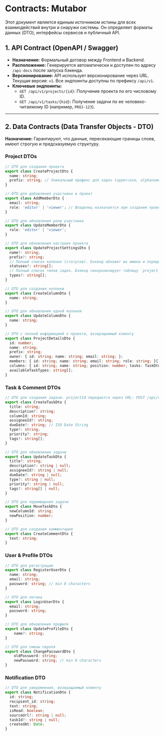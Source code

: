 # Contracts: Mutabor

Этот документ является единым источником истины для всех взаимодействий внутри и снаружи системы. Он определяет форматы данных (DTO), интерфейсы сервисов и публичный API.

## 1. API Contract (OpenAPI / Swagger)

-   **Назначение:** Формальный договор между Frontend и Backend.
-   **Расположение:** Генерируется автоматически и доступен по адресу `/api-docs` после запуска бэкенда.
-   **Версионирование:** API использует версионирование через URL. Текущая версия: `v1`. Все эндпоинты доступны по префиксу `/api/v1`.
-   **Ключевые эндпоинты:**
    -   `GET /api/v1/projects/{id}`: Получение проекта по его числовому ID.
    -   `GET /api/v1/tasks/{hid}`: Получение задачи по ее человеко-читаемому ID (например, `PROJ-123`).

---

## 2. Data Contracts (Data Transfer Objects - DTO)

**Назначение:** Гарантируют, что данные, пересекающие границы слоев, имеют строгую и предсказуемую структуру.

### Project DTOs
```typescript
// DTO для создания проекта
export class CreateProjectDto {
  name: string;
  prefix: string; // Уникальный префикс для задач (uppercase, alphanumeric)
}

// DTO для добавления участника в проект
export class AddMemberDto {
  email: string;
  role: 'editor' | 'viewer'; // Владелец назначается при создании проекта
}

// DTO для обновления роли участника
export class UpdateMemberDto {
  role: 'editor' | 'viewer';
}

// DTO для обновления настроек проекта
export class UpdateProjectSettingsDto {
  name?: string;
  prefix?: string;
  // Полный список колонок (статусов). Бэкенд обновит их имена и порядок.
  statuses?: string[];
  // Полный список типов задач. Бэкенд синхронизирует таблицу `project_task_types` с этим списком.
  types?: string[];
}

// DTO для создания колонки
export class CreateColumnDto {
  name: string;
}

// DTO для обновления одной колонки
export class UpdateColumnDto {
  name: string;
}

// DTO с полной информацией о проекте, возвращаемый клиенту
export class ProjectDetailsDto {
  id: number;
  name: string;
  prefix: string;
  owner: { id: string; name: string; email: string; };
  members: { id: string; name: string; email: string; role: string; }[];
  columns: { id: string; name: string; position: number; tasks: TaskDto[] }[];
  availableTaskTypes: string[];
}
```

### Task & Comment DTOs
```typescript
// DTO для создания задачи. projectId передается через URL: POST /api/v1/projects/{projectId}/tasks
export class CreateTaskDto {
  title: string;
  description?: string;
  columnId: string;
  assigneeId?: string;
  dueDate?: string; // ISO Date String
  type?: string;
  priority?: string;
  tags?: string[];
}

// DTO для обновления задачи
export class UpdateTaskDto {
  title?: string;
  description?: string | null;
  assigneeId?: string | null;
  dueDate?: string | null;
  type?: string | null;
  priority?: string | null;
  tags?: string[] | null;
}

// DTO для перемещения задачи
export class MoveTaskDto {
  newColumnId: string;
  newPosition: number;
}

// DTO для создания комментария
export class CreateCommentDto {
  text: string;
}
```

### User & Profile DTOs
```typescript
// DTO для регистрации
export class RegisterUserDto {
  name: string;
  email: string;
  password: string; // min 8 characters
}

// DTO для логина
export class LoginUserDto {
  email: string;
  password: string;
}

// DTO для обновления профиля
export class UpdateProfileDto {
    name?: string;
}

// DTO для смены пароля
export class ChangePasswordDto {
    oldPassword: string;
    newPassword: string; // min 8 characters
}
```

### Notification DTO
```typescript
// DTO для уведомления, возвращаемый клиенту
export class NotificationDto {
  id: string;
  recipient_id: string;
  text: string;
  isRead: boolean;
  sourceUrl?: string | null;
  taskId?: string | null;
  createdAt: Date;
}
```
